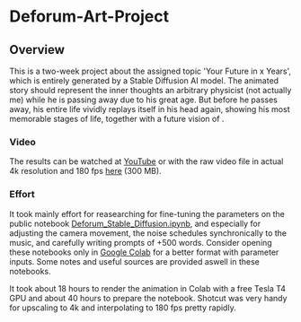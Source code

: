 # Deforum-Art-Project

## Overview

This is a two-week project about the assigned topic 'Your Future in x Years', which is entirely generated by a Stable Diffusion AI model. The animated story should represent the inner thoughts an arbitrary physicist (not actually me) while he is passing away due to his great age. But before he passes away, his entire life vividly replays itself in his head again, showing his most memorable stages of life, together with a future vision of .

### Video

The results can be watched at [YouTube](https://youtu.be/-6exFRhxuUE) or with the raw video file in actual 4k resolution and 180 fps [here](https://drive.google.com/file/d/1TEdUoAhx-FGojV3SojewortPyGayhdXt/view?usp=sharing) (300 MB).

### Effort

It took mainly effort for reasearching for fine-tuning the parameters on the public notebook [Deforum_Stable_Diffusion.ipynb](https://colab.research.google.com/github/deforum-art/deforum-stable-diffusion/blob/main/Deforum_Stable_Diffusion.ipynb), and especially for adjusting the camera movement, the noise schedules synchronically to the music, and carefully writing prompts of +500 words. Consider opening these notebooks only in [Google Colab](https://colab.research.google.com/) for a better format with parameter inputs. Some notes and useful sources are provided aswell in these notebooks.

It took about 18 hours to render the animation in Colab with a free Tesla T4 GPU and about 40 hours to prepare the notebook. Shotcut was very handy for upscaling to 4k and interpolating to 180 fps pretty rapidly. 

